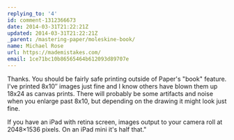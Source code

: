 ```yaml
---
replying_to: '4'
id: comment-1312366673
date: 2014-03-31T21:22:21Z
updated: 2014-03-31T21:22:21Z
_parent: /mastering-paper/moleskine-book/
name: Michael Rose
url: https://mademistakes.com/
email: 1ce71bc10b86565464b612093d89707e
---
```


Thanks. You should be fairly safe printing outside of Paper's "book" feature.
I've printed 8x10&#x2033; images just fine and I know others have blown them up 18x24
as canvas prints. There will probably be some artifacts and noise when you
enlarge past 8x10, but depending on the drawing it might look just fine.

If you have an iPad with retina screen, images output to your camera roll at
2048×1536 pixels. On an iPad mini it's half that."
